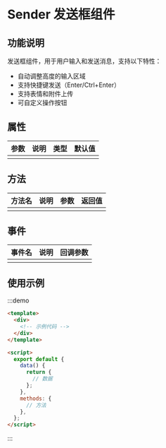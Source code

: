 # Sender 发送框组件

## 功能说明

发送框组件，用于用户输入和发送消息，支持以下特性：

- 自动调整高度的输入区域
- 支持快捷键发送（Enter/Ctrl+Enter）
- 支持表情和附件上传
- 可自定义操作按钮

## 属性

| 参数 | 说明 | 类型 | 默认值 |
| ---- | ---- | ---- | ------ |
|      |      |      |        |

## 方法

| 方法名 | 说明 | 参数 | 返回值 |
| ------ | ---- | ---- | ------ |
|        |      |      |        |

## 事件

| 事件名 | 说明 | 回调参数 |
| ------ | ---- | -------- |
|        |      |          |

## 使用示例

:::demo

```html
<template>
  <div>
    <!-- 示例代码 -->
  </div>
</template>

<script>
  export default {
    data() {
      return {
        // 数据
      };
    },
    methods: {
      // 方法
    },
  };
</script>
```

:::

